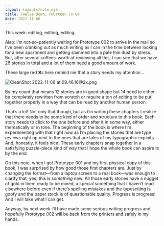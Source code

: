 ```yaml
---
layout: layouts/note.njk
title: Twelve Down, Fourteen To Go
date: 2022-11-06
---
```


This week: editing, editing, editing.

Also: I’m not-so-patiently waiting for Prototype 002 to arrive in the mail so I’ve been cranking out as much writing as I can in the time between looking for a new apartment and getting slammed into a pale thin dust by stress. But, after several coffees-worth of reviewing all this, I can see that we have 26 stories in total and a lot of them need a good amount of work.

These large red ❌s here remind me that a story needs my attention...

![CleanShot 2022-11-06 at 09.46.16@2x.png](https://buttondown.s3.us-west-2.amazonaws.com/images/bd1afe68-7c3e-4047-90bb-63e91a20fb06.png)

By my count that means 12 stories are in good shape but 14 need to either be completely rewritten from scratch or require a ton of editing to be put together properly in a way that can be read by another human person.

That’s a lot! Not only that though, but as I’m writing these chapters I realize that there needs to be some kind of order and structure to this book. Each story needs to click to the one before and after it in some way, either thematically or in tone. The beginning of the book is where I’m experimenting with that right now as I’m placing the stories that are type reviews right up next to the ones that are tales of my typographic exploits. And, honestly, it feels nice! These early chapters snap together in a satisfying puzzle-piece kind of way that I hope the whole book can aspire to by the end.

On this note, when I got Prototype 001 and my first physical copy of this book, I was surprised by how good those first chapters are. Just by changing the format—from a laptop screen to a real book—was enough to clarify that, yes, this is _something_ now. All those early stories have a nugget of gold in them ready to be mined, a special something that I haven’t read elsewhere before even if there’s spelling mistakes and the typesetting is goofy and the paper stock is of questionable quality. Progress is progress! And I will take what I can get.

Anyway, by next week I’ll have made some serious writing progress and hopefully Prototype 002 will be back from the printers and safely in my hands.
